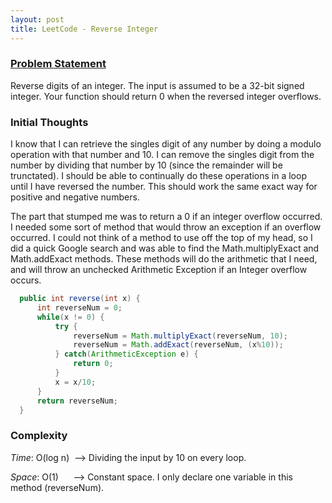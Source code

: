 ```yaml
---
layout: post
title: LeetCode - Reverse Integer
---
```


### [Problem Statement](https://leetcode.com/problems/reverse-integer/#/description)

Reverse digits of an integer. The input is assumed to be a 32-bit signed integer. 
Your function should return 0 when the reversed integer overflows.

### Initial Thoughts

I know that I can retrieve the singles digit of any number by doing a modulo operation with that number and 10. 
I can remove the singles digit from the number by dividing that number by 10 (since the remainder will be trunctated). 
I should be able to continually do these operations in a loop until I have reversed the number. 
This should work the same exact way for positive and negative numbers.

The part that stumped me was to return a 0 if an integer overflow occurred. I needed some sort of method that would throw an
exception if an overflow occurred. I could not think of a method to use off the top of my head, so I did a quick Google search 
and was able to find the Math.multiplyExact and Math.addExact methods. These methods will do the arithmetic that I need, and will 
throw an unchecked Arithmetic Exception if an Integer overflow occurs.

```java
  public int reverse(int x) {
      int reverseNum = 0;
      while(x != 0) {
          try {
              reverseNum = Math.multiplyExact(reverseNum, 10);
              reverseNum = Math.addExact(reverseNum, (x%10));
          } catch(ArithmeticException e) {
              return 0;
          }
          x = x/10;
      }
      return reverseNum;
  }
```

### Complexity

*Time*: O(log n)&nbsp;&nbsp;--> Dividing the input by 10 on every loop.
   
*Space*: O(1)&nbsp;&nbsp;&nbsp;&nbsp;&nbsp;&nbsp;--> Constant space. I only declare one variable in this method (reverseNum).
